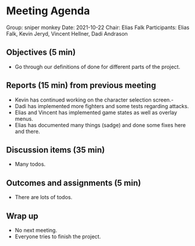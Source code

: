 # Meeting Agenda

Group: sniper monkey Date: 2021-10-22 Chair:    Elias Falk Participants: Elias Falk, Kevin Jeryd, Vincent Hellner, Dadi
Andrason

## Objectives (5 min)

- Go through our definitions of done for different parts of the project.

## Reports (15 min) from previous meeting

- Kevin has continued working on the character selection screen.-
- Dadi has implemented more fighters and some tests regarding attacks.
- Elias and Vincent has implemented game states as well as overlay menus.
- Elias has documented many things (sadge) and done some fixes here and there.

## Discussion items (35 min)

- Many todos.

## Outcomes and assignments (5 min)

- There are lots of todos.

## Wrap up

- No next meeting.
- Everyone tries to finish the project.
